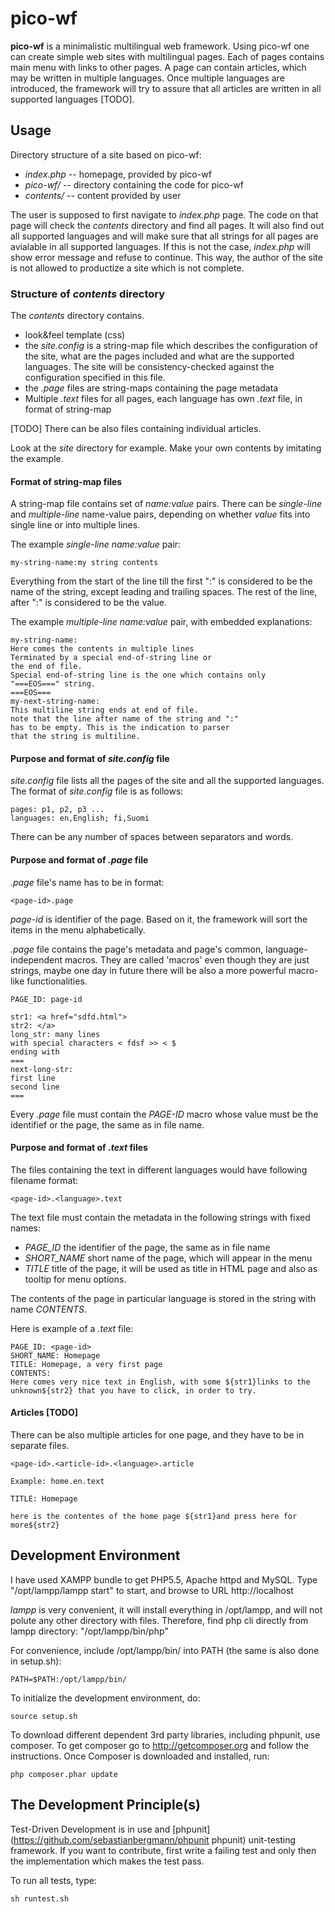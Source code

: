 pico-wf
=======

__pico-wf__ is a minimalistic multilingual web framework. Using pico-wf one can create 
simple web sites with multilingual pages. Each of pages contains main 
menu with links to other pages. A page can contain articles, which may be written in 
multiple languages. Once multiple languages are introduced, the framework will 
try to assure that all articles are written in all supported languages [TODO]. 

Usage
-----

Directory structure of a site based on pico-wf:  

* *index.php*  -- homepage, provided by pico-wf
* *pico-wf/*   -- directory containing the code for pico-wf
* *contents/*  -- content provided by user

The user is supposed to first navigate to *index.php* page. The code on that page will 
check the *contents* directory and find all pages. It will also find out all supported
languages and will make sure that all strings for all pages are avialable in all 
supported languages. If this is not the case, *index.php* will show error message and
refuse to continue. This way, the author of the site is not allowed to productize 
a site which is not complete. 


### Structure of *contents* directory

The *contents* directory contains. 

* look&feel template (css)
* the *site.config* is a string-map file which describes the configuration of the site, 
  what are the pages included and what are the supported languages. The 
  site will be consistency-checked against the configuration specified in 
  this file. 
* the *.page* files are string-maps containing the page metadata     
* Multiple *.text* files for all pages, each language has own *.text* file, in 
  format of string-map

[TODO] There can be also files containing individual articles. 

Look at the *site* directory for example. Make your own contents by imitating
the example. 

#### Format of string-map files

A string-map file contains set of _name:value_ pairs. There can be _single-line_
and _multiple-line_ name-value pairs, depending on whether _value_ 
fits into single line or into multiple lines. 

The example _single-line_ _name:value_ pair: 

    my-string-name:my string contents
    
Everything from the start of the line till the first ":" is considered to 
be the name of the string, except leading and trailing spaces. The rest of 
the line, after ":" is considered to be the value. 

The example _multiple-line_ _name:value_ pair, with embedded explanations: 

    my-string-name:
    Here comes the contents in multiple lines
    Terminated by a special end-of-string line or 
    the end of file.
    Special end-of-string line is the one which contains only 
    "===EOS===" string. 
    ===EOS===
    my-next-string-name:
    This multiline string ends at end of file. 
    note that the line after name of the string and ":"
    has to be empty. This is the indication to parser
    that the string is multiline. 
    

#### Purpose and format of *site.config* file

*site.config* file lists all the pages of the site and all the supported languages. 
The format of *site.config* file is as follows: 

    pages: p1, p2, p3 ...
    languages: en,English; fi,Suomi
    
There can be any number of spaces between separators and words. 

#### Purpose and format of *.page* file

*.page* file's name has to be in format: 

    <page-id>.page

*page-id* is identifier of the page. Based on it, the framework will sort the
items in the menu alphabetically. 

*.page* file contains the page's metadata and page's common, language-independent 
macros. They are called 'macros' even though they are just strings, maybe one
day in future there will be also a more powerful macro-like functionalities. 


    PAGE_ID: page-id

    str1: <a href="sdfd.html">
    str2: </a>
    long_str: many lines
    with special characters < fdsf >> < $
    ending with 
    ===
    next-long-str: 
    first line
    second line
    ===

Every *.page* file must contain the *PAGE-ID* macro whose value must be
the identifief or the page, the same as in file name. 

#### Purpose and format of *.text* files

The files containing the text in different languages would 
have following filename format: 

    <page-id>.<language>.text

The text file must contain the metadata in the following strings with fixed names: 

* *PAGE_ID* the identifier of the page, the same as in file name
* *SHORT_NAME* short name of the page, which will appear in the menu
* *TITLE* title of the page, it will be used as title in HTML page
and also as tooltip for menu options. 

The contents of the page in particular language is stored in the string with 
name *CONTENTS*.

Here is example of a *.text* file: 
    
    PAGE_ID: <page-id>
    SHORT_NAME: Homepage
    TITLE: Homepage, a very first page
    CONTENTS:
    Here comes very nice text in English, with some ${str1}links to the 
    unknown${str2} that you have to click, in order to try. 
    
#### Articles [TODO]

There can be also multiple articles for one page, and they have to be in 
separate files. 

    <page-id>.<article-id>.<language>.article

    Example: home.en.text

    TITLE: Homepage
    
    here is the contentes of the home page ${str1}and press here for more${str2}



Development Environment
-----------------------

I have used XAMPP bundle to get PHP5.5, Apache httpd and MySQL.
Type "/opt/lampp/lampp start" to start, and browse to URL http://localhost

*lampp* is very convenient, it will install everything in /opt/lampp, and will
not polute any other directory with files. Therefore, find php
cli directly from lampp directory: "/opt/lampp/bin/php"

For convenience, include /opt/lampp/bin/ into PATH (the same is also 
done in setup.sh): 

    PATH=$PATH:/opt/lampp/bin/

To initialize the development environment, do:

    source setup.sh

To download different dependent 3rd party libraries, including phpunit, 
use composer. To get composer go to http://getcomposer.org and follow the 
instructions. Once Composer is downloaded and installed, run: 

    php composer.phar update


The Development Principle(s)
----------------------------

Test-Driven Development is in use and [phpunit](https://github.com/sebastianbergmann/phpunit phpunit) 
unit-testing framework. If you want to contribute, first write a failing test
and only then the implementation which makes the test pass. 

To run all tests, type:

    sh runtest.sh     
